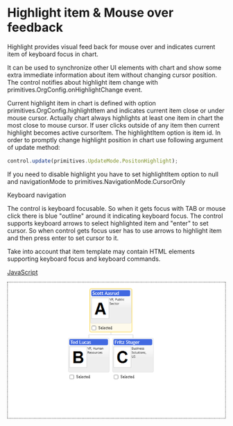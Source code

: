 # Highlight item & Mouse over feedback
Highlight provides visual feed back for mouse over and indicates current item of keyboard focus in chart.

It can be used to synchronize other UI elements with chart and show some extra immediate information about item without changing cursor position. The control notifies about highlight item change with primitives.OrgConfig.onHighlightChange event.

Current highlight item in chart is defined with option primitives.OrgConfig.highlightItem and indicates current item close or under mouse cursor. Actually chart always highlights at least one item in chart the most close to mouse cursor. If user clicks outside of any item then current highlight becomes active cursorItem. The highlightItem option is item id. In order to promptly change highlight position in chart use following argument of update method:

```JavaScript
control.update(primitives.UpdateMode.PositonHighlight); 
```
If you need to disable highlight you have to set highlightItem option to null and navigationMode to primitives.NavigationMode.CursorOnly

Keyboard navigation

The control is keyboard focusable. So when it gets focus with TAB or mouse click there is blue "outline" around it indicating keyboard focus. The control supports keyboard arrows to select highlighted item and "enter" to set cursor. So when control gets focus user has to use arrows to highlight item and then press enter to set cursor to it.  

Take into account that item template may contain HTML elements supporting keyboard focus and keyboard commands.  

[JavaScript](javascript.controls/CaseSelectingHighlightItem.html)

![Screenshot](javascript.controls/__image_snapshots__/CaseSelectingHighlightItem-snap.png)